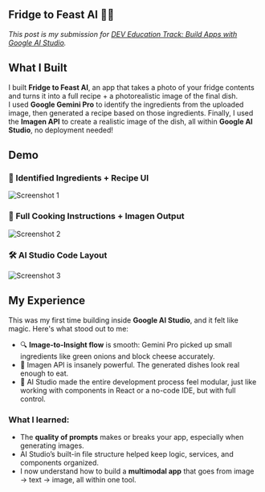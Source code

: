 ## Fridge to Feast AI 🍳🥬

*This post is my submission for [DEV Education Track: Build Apps with Google AI Studio](https://dev.to/deved/build-apps-with-google-ai-studio).*

## What I Built
<!-- In one or two sentences, what app did you set out to build? Share the key prompts you used to generate the app, and mention any other features you utilized. -->

I built **Fridge to Feast AI**, an app that takes a photo of your fridge contents and turns it into a full recipe + a photorealistic image of the final dish.  
I used **Google Gemini Pro** to identify the ingredients from the uploaded image, then generated a recipe based on those ingredients. Finally, I used the **Imagen API** to create a realistic image of the dish, all within **Google AI Studio**, no deployment needed!

## Demo
<!-- Share screenshots and a link to your applet or fully deployed URL.  -->

### 🧠 Identified Ingredients + Recipe UI  
![Screenshot 1](/mnt/data/Screenshot%202025-07-17%20072342.png)

### 🍳 Full Cooking Instructions + Imagen Output  
![Screenshot 2](/mnt/data/Screenshot%202025-07-17%20071940.png)

### 🛠️ AI Studio Code Layout  
![Screenshot 3](/mnt/data/Screenshot%202025-07-17%20071410.png)

<!-- You can replace these with hosted image URLs if required (e.g. Cloudinary, Imgur, or GitHub repo raw links) -->

## My Experience
<!-- Share your key takeaways from working through the track. What did you learn? What was surprising? -->

This was my first time building inside **Google AI Studio**, and it felt like magic. Here's what stood out to me:

- 🔍 **Image-to-Insight flow** is smooth: Gemini Pro picked up small ingredients like green onions and block cheese accurately.
- 🎨 Imagen API is insanely powerful. The generated dishes look real enough to eat.
- 🧱 AI Studio made the entire development process feel modular, just like working with components in React or a no-code IDE, but with full control.

### What I learned:
- The **quality of prompts** makes or breaks your app, especially when generating images.
- AI Studio’s built-in file structure helped keep logic, services, and components organized.
- I now understand how to build a **multimodal app** that goes from image → text → image, all within one tool.
